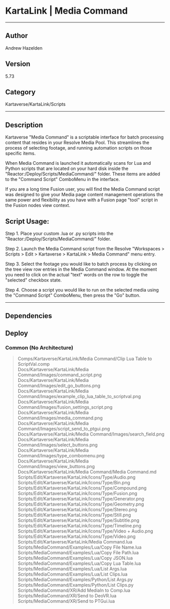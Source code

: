 # KartaLink | Media Command
___

## Author
Andrew Hazelden

## Version
5.73

## Category
Kartaverse/KartaLink/Scripts

___

## Description
<p>Kartaverse "Media Command" is a scriptable interface for batch processing content that resides in your Resolve Media Pool. This streamlines the process of selecting footage, and running automation scripts on those specific items.</p>

<p>When Media Command is launched it automatically scans for Lua and Python scripts that are located on your hard disk inside the "Reactor:/Deploy/Scripts/MediaCommand/" folder. These items are added to the "Command Script" ComboMenu in the interface.</p>

<p>If you are a long time Fusion user, you will find the Media Command script was designed to give your Media page content management operations the same power and flexibility as you have with a Fusion page "tool" script in the Fusion nodes view context.</p>

<p><h2>Script Usage:</h2></p>

<p>Step 1. Place your custom .lua or .py scripts into the "Reactor:/Deploy/Scripts/MediaCommand/" folder.</p>

<p>Step 2. Launch the Media Command script from the Resolve "Workspaces > Scripts > Edit > Kartaverse > KartaLink > Media Command" menu entry.</p>

<p>Step 3. Select the footage you would like to batch process by clicking on the tree view row entries in the Media Command window. At the moment you need to click on the actual "text" words on the row to toggle the "selected" checkbox state.</p>

<p>Step 4. Choose a script you would like to run on the selected media using the "Command Script" ComboMenu, then press the "Go" button.</p>


___

## Dependencies

## Deploy

### Common (No Architecture)

> Comps/Kartaverse/KartaLink/Media Command/Clip Lua Table to ScriptVal.comp  
> Docs/Kartaverse/KartaLink/Media Command/Images/command_script.png  
> Docs/Kartaverse/KartaLink/Media Command/Images/edit_go_buttons.png  
> Docs/Kartaverse/KartaLink/Media Command/Images/example_clip_lua_table_to_scriptval.png  
> Docs/Kartaverse/KartaLink/Media Command/Images/fusion_settings_script.png  
> Docs/Kartaverse/KartaLink/Media Command/Images/media_command.png  
> Docs/Kartaverse/KartaLink/Media Command/Images/script_send_to_ptgui.png  
> Docs/Kartaverse/KartaLink/Media Command/Images/search_field.png  
> Docs/Kartaverse/KartaLink/Media Command/Images/select_buttons.png  
> Docs/Kartaverse/KartaLink/Media Command/Images/type_combomenu.png  
> Docs/Kartaverse/KartaLink/Media Command/Images/view_buttons.png  
> Docs/Kartaverse/KartaLink/Media Command/Media Command.md  
> Scripts/Edit/Kartaverse/KartaLink/Icons/Type/Audio.png  
> Scripts/Edit/Kartaverse/KartaLink/Icons/Type/Bin.png  
> Scripts/Edit/Kartaverse/KartaLink/Icons/Type/Compound.png  
> Scripts/Edit/Kartaverse/KartaLink/Icons/Type/Fusion.png  
> Scripts/Edit/Kartaverse/KartaLink/Icons/Type/Generator.png  
> Scripts/Edit/Kartaverse/KartaLink/Icons/Type/Geometry.png  
> Scripts/Edit/Kartaverse/KartaLink/Icons/Type/Stereo.png  
> Scripts/Edit/Kartaverse/KartaLink/Icons/Type/Still.png  
> Scripts/Edit/Kartaverse/KartaLink/Icons/Type/Subtitle.png  
> Scripts/Edit/Kartaverse/KartaLink/Icons/Type/Timeline.png  
> Scripts/Edit/Kartaverse/KartaLink/Icons/Type/Video + Audio.png  
> Scripts/Edit/Kartaverse/KartaLink/Icons/Type/Video.png  
> Scripts/Edit/Kartaverse/KartaLink/Media Command.lua  
> Scripts/MediaCommand/Examples/Lua/Copy File Name.lua  
> Scripts/MediaCommand/Examples/Lua/Copy File Path.lua  
> Scripts/MediaCommand/Examples/Lua/Copy JSON.lua  
> Scripts/MediaCommand/Examples/Lua/Copy Lua Table.lua  
> Scripts/MediaCommand/Examples/Lua/List Args.lua  
> Scripts/MediaCommand/Examples/Lua/List Clips.lua  
> Scripts/MediaCommand/Examples/Python/List Args.py  
> Scripts/MediaCommand/Examples/Python/List Clips.py  
> Scripts/MediaCommand/XR/Add MediaIn to Comp.lua  
> Scripts/MediaCommand/XR/Send to DeoVR.lua  
> Scripts/MediaCommand/XR/Send to PTGui.lua  
